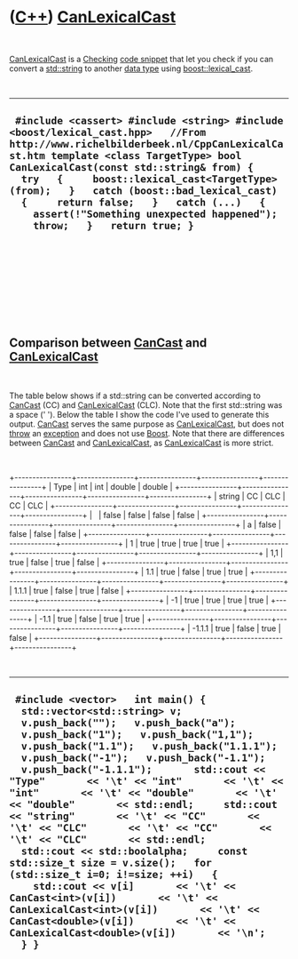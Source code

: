 
 

 

 

 

 

([C++](Cpp.md)) [CanLexicalCast](CppCanLexicalCast.md)
========================================================

 

[CanLexicalCast](CppCanLexicalCast.md) is a [Checking](CppCheck.md)
[code snippet](CppCodeSnippets.md) that let you check if you can
convert a [std::string](CppStdString.md) to another [data
type](CppDataType.md) using
[boost::lexical\_cast](CppBoostLexical_cast.md).

 

  -----------------------------------------------------------------------------------------------------------------------------------------------------------------------------------------------------------------------------------------------------------------------------------------------------------------------------------------------------------------------------------------------------------------------------------------
  ` #include <cassert> #include <string> #include <boost/lexical_cast.hpp>   //From http://www.richelbilderbeek.nl/CppCanLexicalCast.htm template <class TargetType> bool CanLexicalCast(const std::string& from) {   try   {     boost::lexical_cast<TargetType>(from);   }   catch (boost::bad_lexical_cast)   {     return false;   }   catch (...)   {     assert(!"Something unexpected happened");     throw;   }   return true; }`
  -----------------------------------------------------------------------------------------------------------------------------------------------------------------------------------------------------------------------------------------------------------------------------------------------------------------------------------------------------------------------------------------------------------------------------------------

 

 

 

 

 

Comparison between [CanCast](CppCanCast.md) and [CanLexicalCast](CppCanLexicalCast.md)
----------------------------------------------------------------------------------------

 

The table below shows if a std::string can be converted according to
[CanCast](CppCanCast.md) (CC) and
[CanLexicalCast](CppCanLexicalCast.md) (CLC). Note that the first
std::string was a space (' '). Below the table I show the code I've used
to generate this output. [CanCast](CppCanCast.md) serves the same
purpose as [CanLexicalCast](CppCanLexicalCast.md), but does not
[throw](CppThrow.md) an [exception](CppException.md) and does not use
[Boost](CppBoost.md). Note that there are differences between
[CanCast](CppCanCast.md) and [CanLexicalCast](CppCanLexicalCast.md),
as [CanLexicalCast](CppCanLexicalCast.md) is more strict.

 

+----------------+----------------+----------------+----------------+----------------+
| Type           | int            | int            | double         | double         |
+----------------+----------------+----------------+----------------+----------------+
| string         | CC             | CLC            | CC             | CLC            |
+----------------+----------------+----------------+----------------+----------------+
|                | false          | false          | false          | false          |
+----------------+----------------+----------------+----------------+----------------+
| a              | false          | false          | false          | false          |
+----------------+----------------+----------------+----------------+----------------+
| 1              | true           | true           | true           | true           |
+----------------+----------------+----------------+----------------+----------------+
| 1,1            | true           | false          | true           | false          |
+----------------+----------------+----------------+----------------+----------------+
| 1.1            | true           | false          | true           | true           |
+----------------+----------------+----------------+----------------+----------------+
| 1.1.1          | true           | false          | true           | false          |
+----------------+----------------+----------------+----------------+----------------+
| -1             | true           | true           | true           | true           |
+----------------+----------------+----------------+----------------+----------------+
| -1.1           | true           | false          | true           | true           |
+----------------+----------------+----------------+----------------+----------------+
| -1.1.1         | true           | false          | true           | false          |
+----------------+----------------+----------------+----------------+----------------+

 

  ------------------------------------------------------------------------------------------------------------------------------------------------------------------------------------------------------------------------------------------------------------------------------------------------------------------------------------------------------------------------------------------------------------------------------------------------------------------------------------------------------------------------------------------------------------------------------------------------------------------------------------------------------------------------------------------------------------------------------------------------------------------------------------------------------------------------------------------------------------------------------------------------
  ` #include <vector>   int main() {   std::vector<std::string> v;   v.push_back("");   v.push_back("a");   v.push_back("1");   v.push_back("1,1");   v.push_back("1.1");   v.push_back("1.1.1");   v.push_back("-1");   v.push_back("-1.1");   v.push_back("-1.1.1");       std::cout << "Type"       << '\t' << "int"       << '\t' << "int"       << '\t' << "double"       << '\t' << "double"       << std::endl;     std::cout << "string"       << '\t' << "CC"       << '\t' << "CLC"       << '\t' << "CC"       << '\t' << "CLC"       << std::endl;     std::cout << std::boolalpha;     const std::size_t size = v.size();   for (std::size_t i=0; i!=size; ++i)   {     std::cout << v[i]       << '\t' << CanCast<int>(v[i])       << '\t' << CanLexicalCast<int>(v[i])       << '\t' << CanCast<double>(v[i])       << '\t' << CanLexicalCast<double>(v[i])       << '\n';   } }`
  ------------------------------------------------------------------------------------------------------------------------------------------------------------------------------------------------------------------------------------------------------------------------------------------------------------------------------------------------------------------------------------------------------------------------------------------------------------------------------------------------------------------------------------------------------------------------------------------------------------------------------------------------------------------------------------------------------------------------------------------------------------------------------------------------------------------------------------------------------------------------------------------------

 

 

 

 

 

 

